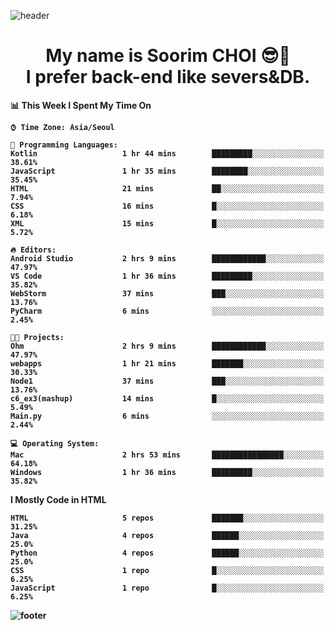 <!--
**sxxrxm/sxxrxm** is a ✨ _special_ ✨ repository because its `README.md` (this file) appears on your GitHub profile.
-->
![header](https://capsule-render.vercel.app/api?type=Waving&color=gradient&height=300&section=header&text=Soorim%20CHOI&fontSize=90&animation=twinkling&fontAlignY=40)
<h1 align="center">
  My name is <b>Soorim CHOI<b> 😎👋
  <br>
  I prefer back-end like severs&DB.
</h1>
  
<!--START_SECTION:waka-->
📊 **This Week I Spent My Time On** 

```text
⌚︎ Time Zone: Asia/Seoul

💬 Programming Languages: 
Kotlin                   1 hr 44 mins        █████████░░░░░░░░░░░░░░░░   38.61% 
JavaScript               1 hr 35 mins        ████████░░░░░░░░░░░░░░░░░   35.45% 
HTML                     21 mins             ██░░░░░░░░░░░░░░░░░░░░░░░   7.94% 
CSS                      16 mins             █░░░░░░░░░░░░░░░░░░░░░░░░   6.18% 
XML                      15 mins             █░░░░░░░░░░░░░░░░░░░░░░░░   5.72%

🔥 Editors: 
Android Studio           2 hrs 9 mins        ████████████░░░░░░░░░░░░░   47.97% 
VS Code                  1 hr 36 mins        █████████░░░░░░░░░░░░░░░░   35.82% 
WebStorm                 37 mins             ███░░░░░░░░░░░░░░░░░░░░░░   13.76% 
PyCharm                  6 mins              ░░░░░░░░░░░░░░░░░░░░░░░░░   2.45%

🐱‍💻 Projects: 
Ohm                      2 hrs 9 mins        ████████████░░░░░░░░░░░░░   47.97% 
webapps                  1 hr 21 mins        ███████░░░░░░░░░░░░░░░░░░   30.33% 
Node1                    37 mins             ███░░░░░░░░░░░░░░░░░░░░░░   13.76% 
c6_ex3(mashup)           14 mins             █░░░░░░░░░░░░░░░░░░░░░░░░   5.49% 
Main.py                  6 mins              ░░░░░░░░░░░░░░░░░░░░░░░░░   2.44%

💻 Operating System: 
Mac                      2 hrs 53 mins       ████████████████░░░░░░░░░   64.18% 
Windows                  1 hr 36 mins        █████████░░░░░░░░░░░░░░░░   35.82%

```

**I Mostly Code in HTML** 

```text
HTML                     5 repos             ███████░░░░░░░░░░░░░░░░░░   31.25% 
Java                     4 repos             ██████░░░░░░░░░░░░░░░░░░░   25.0% 
Python                   4 repos             ██████░░░░░░░░░░░░░░░░░░░   25.0% 
CSS                      1 repo              █░░░░░░░░░░░░░░░░░░░░░░░░   6.25% 
JavaScript               1 repo              █░░░░░░░░░░░░░░░░░░░░░░░░   6.25%

```



<!--END_SECTION:waka-->


![footer](https://capsule-render.vercel.app/api?type=Waving&section=footer&color=gradient&height=300)
